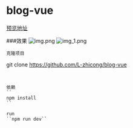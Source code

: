 # blog-vue

>

[预览地址](http://lzcong.cn)

###效果
![img.png](https://raw.github.com/L-zhicong/blog-vue/main/img.png?raw=true)
![img_1.png](https://raw.github.com/L-zhicong/blog-vue/main/img_1.png?raw=true)
```
克隆项目
```
git clone https://github.com/L-zhicong/blog-vue
```


依赖
``
npm install
``

run
``npm run dev``
